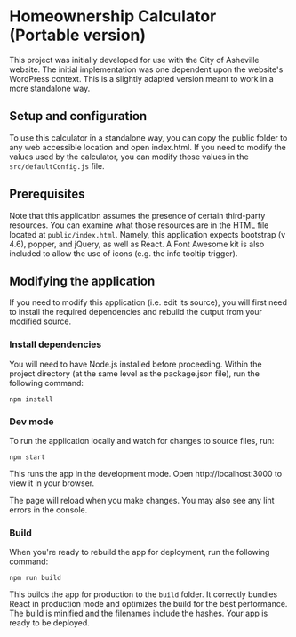 # Homeownership Calculator (Portable version)

This project was initially developed for use with the City of Asheville website. The initial implementation was one dependent upon the website's WordPress context. This is a slightly adapted version meant to work in a more standalone way.

## Setup and configuration

To use this calculator in a standalone way, you can copy the public folder to any web accessible location and open index.html. If you need to modify the values used by the calculator, you can modify those values in the `src/defaultConfig.js` file.

## Prerequisites

Note that this application assumes the presence of certain third-party resources. You can examine what those resources are in the HTML file located at `public/index.html`. Namely, this application expects bootstrap (v 4.6), popper, and jQuery, as well as React. A Font Awesome kit is also included to allow the use of icons (e.g. the info tooltip trigger).

## Modifying the application

If you need to modify this application (i.e. edit its source), you will first need to install the required dependencies and rebuild the output from your modified source.

### Install dependencies

You will need to have Node.js installed before proceeding. Within the project directory (at the same level as the package.json file), run the following command:

`npm install`

### Dev mode

To run the application locally and watch for changes to source files, run:

`npm start`

This runs the app in the development mode.
Open http://localhost:3000 to view it in your browser.

The page will reload when you make changes.
You may also see any lint errors in the console.

### Build

When you're ready to rebuild the app for deployment, run the following command:

`npm run build`

This builds the app for production to the `build` folder. It correctly bundles React in production mode and optimizes the build for the best performance. The build is minified and the filenames include the hashes. Your app is ready to be deployed.
